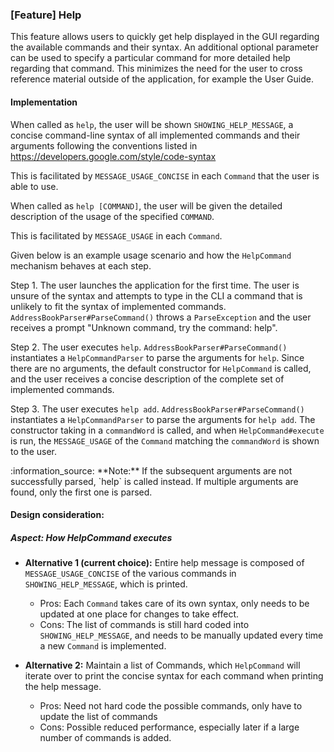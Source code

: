 ### [Feature] Help

This feature allows users to quickly get help displayed in the GUI regarding the available commands and their syntax. An additional optional parameter can be used to specify a particular command for more detailed help regarding that command. This minimizes the need for the user to cross reference material outside of the application, for example the User Guide.

#### Implementation

When called as `help`, the user will be shown `SHOWING_HELP_MESSAGE`, a concise command-line syntax of all implemented commands and their arguments following the conventions listed in https://developers.google.com/style/code-syntax

This is facilitated by `MESSAGE_USAGE_CONCISE` in each `Command` that the user is able to use.

When called as `help [COMMAND]`, the user will be given the detailed description of the usage of the specified `COMMAND`.

This is facilitated by `MESSAGE_USAGE` in each `Command`.

Given below is an example usage scenario and how the `HelpCommand` mechanism behaves at each step.

Step 1. The user launches the application for the first time. The user is unsure of the syntax and attempts to type
in the CLI a command that is unlikely to fit the syntax of implemented commands. `AddressBookParser#ParseCommand()` throws a `ParseException` and the user receives a prompt "Unknown command, try the command: help".

Step 2. The user executes `help`. `AddressBookParser#ParseCommand()` instantiates a `HelpCommandParser` to parse the arguments for `help`. Since there are no arguments, the default constructor for `HelpCommand` is called, and the user receives a concise description of the complete set of implemented commands.

Step 3. The user executes `help add`. `AddressBookParser#ParseCommand()` instantiates a `HelpCommandParser` to parse the arguments for `help add`. The constructor taking in a `commandWord` is called, and when `HelpCommand#execute` is run, the `MESSAGE_USAGE` of the `Command` matching the `commandWord` is shown to the user.

<div markdown="span" class="alert alert-info">:information_source: **Note:** If the subsequent arguments are not successfully parsed, `help` is called instead. If multiple arguments are found, only the first one is parsed.

</div>

#### Design consideration:

##### Aspect: How HelpCommand executes

* **Alternative 1 (current choice):** Entire help message is composed of `MESSAGE_USAGE_CONCISE` of the various commands in `SHOWING_HELP_MESSAGE`, which is printed.
    * Pros: Each `Command` takes care of its own syntax, only needs to be updated at one place for changes to take effect.
    * Cons: The list of commands is still hard coded into `SHOWING_HELP_MESSAGE`, and needs to be manually updated every time a new `Command` is implemented.

* **Alternative 2:** Maintain a list of Commands, which `HelpCommand` will iterate over to print the concise syntax for each command when printing the help message.
    * Pros: Need not hard code the possible commands, only have to update the list of commands
    * Cons: Possible reduced performance, especially later if a large number of commands is added.
